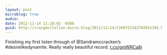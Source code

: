 ```yaml
---
layout: post
microblog: true
audio: 
date: 2012-11-14 11:28:03 -0500
guid: http://craigmcclellan.micro.blog/2012/11/14/t268752162702651392.html
---
```

Finishing my first listen through of @Sandramccracken’s #desirelikedynamite. Really really beautiful record. [t.co/gmWRCa8i](http://t.co/gmWRCa8i)
